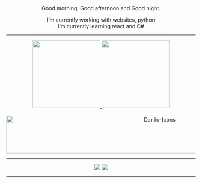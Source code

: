 <div align="center">
Good morning, Good afternoon and Good night.

  I’m currently working with websites, python <br>
  I’m currently learning react and C# <br>
</div>
<hr />
<div align="center">
  <a href="https://github.com/danilospinola">
  <img height="180em" src="https://github-readme-stats.vercel.app/api?username=danilospinola&show_icons=true&theme=dracula&include_all_commits=true&count_private=true"/>
  <img height="180em" src="https://github-readme-stats.vercel.app/api/top-langs/?username=danilospinola&layout=compact&langs_count=7&theme=dracula"/>
</div>
<div style="display: inline_block" align="center"><br>
  <img align="center" alt="Danilo-Icons" height="100" width="800" src="https://skillicons.dev/icons?i=html,css,scss,php,jquery,java,js,py,react,mysql,git,bootstrap,cs,gcp,firebase,vite,dotnet,eclipse">  
</div>
  
<hr />
 
<div align="center"> 
  <a href="mailto:danspinola10@gmail.com?subject=Gostaria te conversar com você&body=Ola tudo bem, podemos falar um pouco sobre trabalho :)"><img src="https://img.shields.io/badge/Gmail-D14836?style=for-the-badge&logo=gmail&logoColor=white" target="_blank"></a>
 <a href="https://www.linkedin.com/in/danilo-spinola-mota-batista-b337b1240/"><img src="https://img.shields.io/badge/LinkedIn-0077B5?style=for-the-badge&logo=linkedin&logoColor=white" target="_blank"></a>

</div>
<hr />
